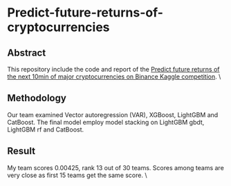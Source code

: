 # Predict-future-returns-of-cryptocurrencies
## Abstract
This repository include the code and report of the [Predict future returns of the next 10min of major cryptocurrencies on Binance Kaggle competition](https://www.kaggle.com/c/msbd-5013-statistical-prediction/overview). \

## Methodology
Our team examined Vector autoregression (VAR), XGBoost, LightGBM and  CatBoost. The final model employ model stacking on LightGBM gbdt, LightGBM rf and CatBoost. 

## Result
My team scores 0.00425, rank 13 out of 30 teams. Scores among teams are very close as first 15 teams get the same score. \
